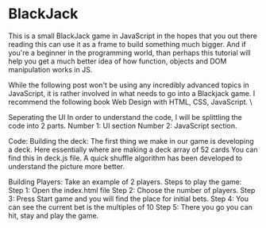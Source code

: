 # BlackJack
This is a small BlackJack game in JavaScript in the hopes that you out there reading this can use it as a frame to build something much bigger. And if you're a beginner in the programming world, than perhaps this tutorial will help you get a much better idea of how function, objects and DOM manipulation works in JS.

While the following post won't be using any incredibly advanced topics in JavaScript, it is rather involved in what needs to go into a Blackjack game. I recommend the following book Web Design with HTML, CSS, JavaScript. \


Seperating the UI
In order to understand the code, I will be splittling the code into 2 parts. 
Number 1: UI section 
Number 2: JavaScript section. 

Code: 
Building the deck: 
The first thing we make in our game is developing a deck. Here essentially where are making a deck array of 52 cards
You can find this in deck.js file. 
A quick shuffle algorithm has been developed to understand the picture more better. 

Building Players: 
Take an example of 2 players. 
Steps to play the game: 
Step 1: Open the index.html file 
Step 2: Choose the number of players. 
Step 3: Press Start game and you will find the place for initial bets. 
Step 4: You can see the current bet is the multiples of 10
Step 5: There you go you can hit, stay and play the game. 
